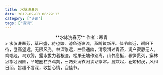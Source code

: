 ```yaml
---
title: 水脉洗春芳
date: 2017-09-03 06:29:13
category: ["诗词"]
tags: ["诗词"]
---
```


<center>
**水脉洗春芳**   
作者：寒青
<!--more-->
</center>
> 水脉洗春芳，草已盛，花也繁，池鱼逐波浪，燕鹊筑新房。佳节临近，暖阳正待，登高望远，无限风光。林深悠远，曲径通幽，清泉滑过青苔，涧户寂静无人。鸡唱晓，鸟欢腾，露水拔力着根迹，松果无端作别离。山竹高挺，春笋贯列，穿林汲水浇园圃，平地圈栏养鸡鹅，三两处浣衣闲谈话家常。晨炊起，花娇树茂，风和日丽，旨趣不言深，收拾心情，迎佳节。

